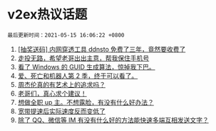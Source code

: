 # v2ex热议话题

`最后更新时间：2021-05-15 16:06:22 +0800`

1. [[抽奖送码] 内网穿透工具 ddnsto 免费了三年，竟然要收费了](https://www.v2ex.com/t/776964)
1. [走投无路，希望老哥出出主意，帮我保住手机号](https://www.v2ex.com/t/776991)
1. [看了 Windows 的 GUID 生成算法，惊掉我下巴。](https://www.v2ex.com/t/776972)
1. [爱、死亡和机器人第 2 季，终于可以看了。](https://www.v2ex.com/t/776973)
1. [周杰伦真的有艺术上的追求吗？](https://www.v2ex.com/t/777091)
1. [老哥们，真心求个建议！](https://www.v2ex.com/t/777011)
1. [想做全职 up 主。不想露脸，有没有什么好办法？](https://www.v2ex.com/t/777083)
1. [宽带提速后实际速度反而变低了](https://www.v2ex.com/t/776978)
1. [除了 QQ、微信等 IM 有没有什么好的方法能快速多端互相发送文字？](https://www.v2ex.com/t/777023)

